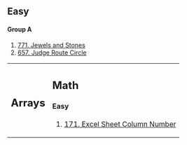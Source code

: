 <h2>Easy</h2>
<h4>Group A</h4>
<ol>
  <li><a href="https://leetcode.com/problems/jewels-and-stones/description/">771. Jewels and Stones</a></li>
  <li><a href="https://leetcode.com/problems/judge-route-circle/description/">657. Judge Route Circle</a></li>
</ol>

<table>
  <tr>
    <td><h2>Arrays</h2></td>
    <td>
      <h2>Math</h2>
      <h4>Easy</h4>
      <ol>
        <li><a href="https://leetcode.com/problems/excel-sheet-column-number/description/">171. Excel Sheet Column Number</a></li>
      </ol>
    </td>
  </tr>
</table>
